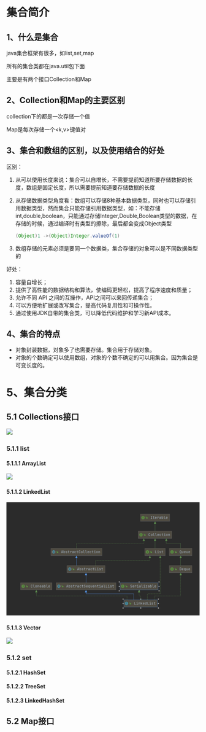 # 集合简介



## 1、什么是集合

java集合框架有很多，如list,set,map

所有的集合类都在java.util包下面

主要是有两个接口Collection和Map



## 2、Collection和Map的主要区别

collection下的都是一次存储一个值

Map是每次存储一个<k,v>键值对



## 3、集合和数组的区别，以及使用结合的好处

区别：

1. 从可以使用长度来说：集合可以自增长，不需要提前知道所要存储数据的长度，数组是固定长度，所以需要提前知道要存储数据的长度

2. 从存储数据类型角度看：数组可以存储8种基本数据类型，同时也可以存储引用数据类型，然而集合只能存储引用数据类型，如：不能存储int,double,boolean，只能通过存储Integer,Double,Boolean类型的数据，在存储的时候，通过编译时有类型的擦除，最后都会变成Object类型 

   ```java
   (Object)1 ->(Object)Integer.valueOf(1)
   ```

3. 数组存储的元素必须是要同一个数据类，集合存储的对象可以是不同数据类型的

好处：

1. 容量自增长；
2. 提供了高性能的数据结构和算法，使编码更轻松，提高了程序速度和质量；
3. 允许不同 API 之间的互操作，API之间可以来回传递集合；
4. 可以方便地扩展或改写集合，提高代码复用性和可操作性。
5. 通过使用JDK自带的集合类，可以降低代码维护和学习新API成本。

## 4、集合的特点

- 对象封装数据，对象多了也需要存储。集合用于存储对象。
- 对象的个数确定可以使用数组，对象的个数不确定的可以用集合。因为集合是可变长度的。



# 5、集合分类



## 5.1 Collections接口

![](https://raw.githubusercontent.com/15361717303/test/main/Collection%20introduction.assets/collection.png)



### 5.1.1 list

#### 5.1.1.1 ArrayList

![](https://raw.githubusercontent.com/15361717303/test/main/Collection%20introduction.assets/ArrayList.png)

#### 5.1.1.2 LinkedList

![](Collection%20introduction.assets/LinkedList.png)

#### 5.1.1.3 Vector

![](https://raw.githubusercontent.com/15361717303/test/main/Collection%20introduction.assets/Vector.png)

### 5.1.2 set



#### 5.1.2.1 HashSet



#### 5.1.2.2 TreeSet



#### 5.1.2.3 LinkedHashSet





## 5.2 Map接口















